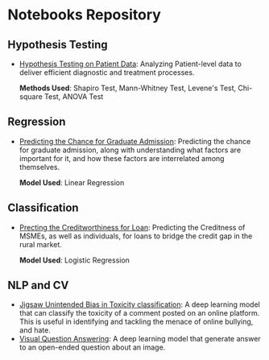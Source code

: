 # Notebooks Repository

## Hypothesis Testing
- [Hypothesis Testing on Patient Data](https://github.com/arya46/ML-DL-Projects/tree/master/Hypothesis%20Testing%20on%20Patient%20Data): Analyzing Patient-level data to deliver efficient diagnostic and treatment processes.

    **Methods Used**: Shapiro Test, Mann-Whitney Test, Levene's Test, Chi-square Test, ANOVA Test

## Regression
* [Predicting the Chance for Graduate Admission](https://github.com/arya46/ML-DL-Projects/tree/master/Predicting%20the%20Chance%20for%20Graduate%20Admission): Predicting the chance for graduate admission, along with understanding what factors are important for it, and how these factors are interrelated among themselves. 

    **Model Used**: Linear Regression

## Classification
* [Precting the Creditworthiness for Loan](https://github.com/arya46/ML-DL-Projects/tree/master/Predicting%20the%20Creditworthiness%20for%20Loan): Predicting the Creditness of MSMEs, as well as individuals, for loans to bridge the credit gap in the rural market.

    **Model Used**: Logistic Regression

## NLP and CV
* [Jigsaw Unintended Bias in Toxicity classification](https://github.com/arya46/ML-DL-Projects/tree/master/Jigsaw%20Unintended%20Bias%20in%20Toxicity%20Classification): A deep learning model that can classify the toxicity of a comment posted on an online platform. This is useful in identifying and tackling the menace of online bullying, and hate.
* [Visual Question Answering](https://github.com/arya46/ML-DL-Projects/tree/master/Visual%20Question%20Answering): A deep learning model that generate answer to an open-ended question about an image.
